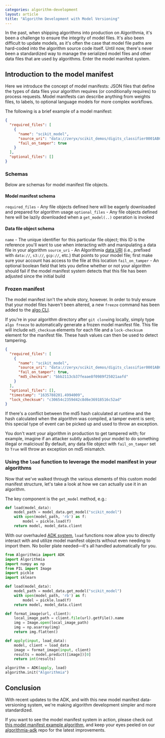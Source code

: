 ```yaml
---
categories: algorithm-development
layout: article
title: "Algorithm Development with Model Versioning"
---
```


In the past, when shipping algorithms into production on Algorithmia, it's been a challenge to ensure the integrity of model files. It's also been difficult to update models, as it's often the case that model file paths are hard-coded into the algorithm source code itself. Until now, there's never been a standardized way to manage the serialized model files and other data files that are used by algorithms. Enter the model manifest system.

## Introduction to the model manifest

Here we introduce the concept of model manifests: JSON files that define the types of data files your algorithm requires (or conditionally requires) to process requests. Model manifests can describe anything from weights files, to labels, to optional language models for more complex workflows.

The following is a brief example of a model manifest:

```json
{
  "required_files": [
    {
      "name": "scikit_model",
      "source_uri": "data://zeryx/scikit_demos/digits_classifier0001ABC.pkl",
      "fail_on_tamper": true
    }
  ],
  "optional_files": []
}
```

### Schemas

Below are schemas for model manifest file objects.

#### Model manifest schema

`required_files` - Any file objects defined here will be eagerly downloaded and prepared for algorithm usage
`optional_files` - Any file objects defined here will be lazily downloaded when a `get_model(..)` operation is invoked

#### Data file object schema

`name` - The unique identifier for this particular file object; this ID is the reference you'll want to use when interacting with and manipulating a data file in your algorithm
`source_uri` - An Algorithmia [data URI]((/glossary/#data-uri)) (i.e., prefixed with `data://`, `s3://`, `gcp://`, etc.) that points to your model file; first make sure your account has access to the file at this location
`fail_on_tamper` - An optional boolean field that lets you define whether or not your algorithm should fail if the model manifest system detects that this file has been adjusted since the initial build

### Frozen manifest

The model manifest isn't the whole story, however. In order to truly ensure that your model files haven't been altered, a new `freeze` command has been added to the [algo CLI](/clients/cli).

If you're in your algorithm directory after `git clone`ing locally, simply type `algo freeze` to automatically generate a frozen model manifest file. This file will include `md5_checksum` elements for each file and a `lock-checksum` element for the manifest file. These hash values can then be used to detect tampering.

```json
{
  "required_files": [
    {
      "name": "scikit_model",
      "source_uri": "data://zeryx/scikit_demos/digits_classifier0001ABC.pkl",
      "fail_on_tamper": true,
      "md5_checksum": "bbb2113cb37feaae8f0989f25021aafd"
    }
  ],
  "optional_files": [],
  "timestamp": "1635788201.4994009",
  "lock_checksum": "c30654c2359d42c8d6e36918516c52ad"
}
```

If there's a conflict between the md5 hash calculated at runtime and the hash calculated when the algorithm was compiled, a tamper event is sent; this special type of event can be picked up and used to throw an exception.

You don't want your algorithm in production to get tampered with; for example, imagine if an attacker subtly adjusted your model to do something illegal or malicious! By default, any data file object with `fail_on_tamper` set to `True` will throw an exception on md5 mismatch.

### Using the `load` function to leverage the model manifest in your algorithms

Now that we've walked through the various elements of this custom model manifest structure, let's take a look at how we can actually use it in an algorithm.

The key component is the `get_model` method, e.g.:

```python
def load(model_data):
    model_path = model_data.get_model("scikit_model")
    with open(model_path, 'rb') as f:
        model = pickle.load(f)
    return model, model_data.client
```

With our overhauled [ADK system](/algorithm-development/languages/python#what-is-an-algorithm-development-kit-adk), `load` functions now allow you to directly interact with and utilize model manifest objects without even needing to import them. No boiler plate needed—it's all handled automatically for you.

```python
from Algorithmia import ADK
import Algorithmia
import numpy as np
from PIL import Image
import pickle
import sklearn

def load(model_data):
    model_path = model_data.get_model("scikit_model")
    with open(model_path, 'rb') as f:
        model = pickle.load(f)
    return model, model_data.client

def format_image(url, client):
    local_image_path = client.file(url).getFile().name
    img = Image.open(local_image_path)
    img = np.asarray(img)
    return img.flatten()

def apply(input, load_data):
    model, client = load_data
    image = format_image(input, client)
    results = model.predict([image])[0]
    return int(results)

algorithm = ADK(apply, load)
algorithm.init("Algorithmia")
```

## Conclusion

With recent updates to the ADK, and with this new model manifest data-versioning system, we're making algorithm development simpler and more standardized.

If you want to see the model manifest system in action, please check out [this model manifest example algorithm](https://algorithmia.com/algorithms/zeryx/model_manifest_example), and keep your eyes peeled on our [algorithmia-adk](https://github.com/algorithmiaio/algorithmia-adk-python) repo for the latest improvements.
